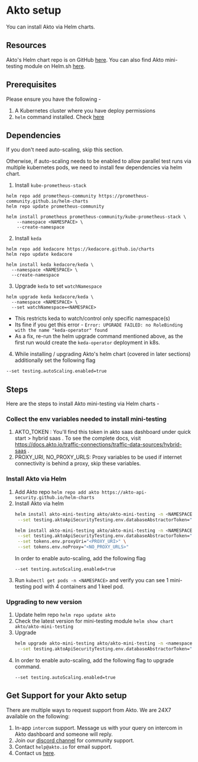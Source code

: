 # Akto setup

You can install Akto via Helm charts. 

## Resources
Akto's Helm chart repo is on GitHub [here](https://github.com/akto-api-security/helm-charts).
You can also find Akto mini-testing module on Helm.sh [here](https://artifacthub.io/packages/helm/akto/akto-mini-testing).

## Prerequisites
Please ensure you have the following -
1. A Kubernetes cluster where you have deploy permissions
2. `helm` command installed. Check [here](https://helm.sh/docs/intro/install/)

## Dependencies
If you don't need auto-scaling, skip this section.

Otherwise, if auto-scaling needs to be enabled to allow parallel test runs via multiple kubernetes pods, we need to install few dependencies via helm chart. 
1. Install `kube-prometheus-stack`
```
helm repo add prometheus-community https://prometheus-community.github.io/helm-charts
helm repo update prometheus-community
    
helm install prometheus prometheus-community/kube-prometheus-stack \
	--namespace <NAMESPACE> \
	--create-namespace
```
2. Install `keda`
```
helm repo add kedacore https://kedacore.github.io/charts  
helm repo update kedacore

helm install keda kedacore/keda \
  --namespace <NAMESPACE> \
  --create-namespace
```
3. Upgrade `keda` to set `watchNamespace`
```
helm upgrade keda kedacore/keda \
  --namespace <NAMESPACE> \
  --set watchNamespace=<NAMESPACE>
```
  - This restricts keda to watch/control only specific namespace(s)
  - Its fine if you get this error - `Error: UPGRADE FAILED: no RoleBinding with the name "keda-operator" found`
  - As a fix, re-run the helm upgrade command mentioned above, as the first run would create the `keda-operator` deployment in k8s.

4. While installing / upgrading Akto's helm chart (covered in later sections) additionally set the following flag
```
--set testing.autoScaling.enabled=true
```

## Steps 
Here are the steps to install Akto mini-testing via Helm charts - 

### Collect the env variables needed to install mini-testing

1. AKTO_TOKEN : You'll find this token in akto saas dashboard under quick start > hybrid saas . To see the complete docs, visit https://docs.akto.io/traffic-connections/traffic-data-sources/hybrid-saas .
2. PROXY_URI, NO_PROXY_URLS: Proxy variables to be used if internet connectivity is behind a proxy, skip these variables.

### Install Akto via Helm

1. Add Akto repo
   ```helm repo add akto https://akto-api-security.github.io/helm-charts```
2. Install Akto via helm
   ```bash
   helm install akto-mini-testing akto/akto-mini-testing -n <NAMESPACE> \
    --set testing.aktoApiSecurityTesting.env.databaseAbstractorToken="<AKTO_TOKEN>"
   ```
   ```bash
   helm install akto-mini-testing akto/akto-mini-testing -n <NAMESPACE> \
    --set testing.aktoApiSecurityTesting.env.databaseAbstractorToken="<AKTO_TOKEN>" \
    --set tokens.env.proxyUri="<PROXY_URI>" \
    --set tokens.env.noProxy="<NO_PROXY_URLS>"
   ```
   In order to enable auto-scaling, add the following flag
   ```
   --set testing.autoScaling.enabled=true
   ```
3. Run `kubectl get pods -n <NAMESPACE>` and verify you can see 1 mini-testing pod with 4 containers and 1 keel pod.

### Upgrading to new version

1. Update helm repo
   ```helm repo update akto```
2. Check the latest version for mini-testing module
   ```helm show chart akto/akto-mini-testing```
3. Upgrade
   ```bash
   helm upgrade akto-mini-testing akto/akto-mini-testing -n <namespace> --version <latest-version> \
    --set testing.aktoApiSecurityTesting.env.databaseAbstractorToken="<AKTO_TOKEN>
   ```
4. In order to enable auto-scaling, add the following flag to upgrade command.
   ```
   --set testing.autoScaling.enabled=true
   ```

## Get Support for your Akto setup

There are multiple ways to request support from Akto. We are 24X7 available on the following:

1. In-app `intercom` support. Message us with your query on intercom in Akto dashboard and someone will reply.
2. Join our [discord channel](https://www.akto.io/community) for community support.
3. Contact `help@akto.io` for email support.
4. Contact us [here](https://www.akto.io/contact-us).